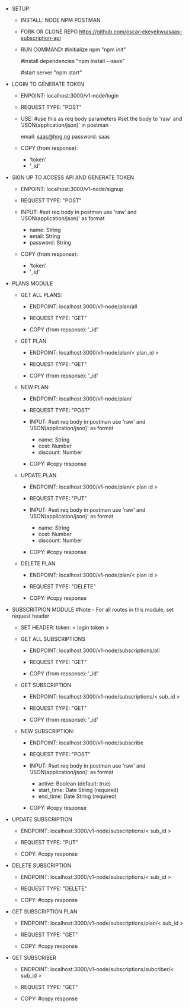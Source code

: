 - SETUP:

  - INSTALL:
    NODE
    NPM
    POSTMAN

  - FORK OR CLONE REPO
    https://github.com/oscar-ekeyekwu/saas-subscription-api

  - RUN COMMAND:
    #initialize npm
    "npm init"

    #install dependencies
    "npm install --save"

    #start server
    "npm start"

- LOGIN TO GENERATE TOKEN

  - ENPOINT:
    localhost:3000/v1-node/login

  - REQUEST TYPE:
    "POST"

  - USE:
    #use this as req body parameters
    #set the body to 'raw' and 'JSON(application/json)' in postman

    email: saas@hng.ng
    password: saas

  - COPY (from response):
    - 'token'
    - '\_id'

- SIGN UP TO ACCESS API AND GENERATE TOKEN

  - ENPOINT:
    localhost:3000/v1-node/signup

  - REQUEST TYPE:
    "POST"

  - INPUT:
    #set req body in postman use 'raw' and 'JSON(application/json)' as format

    - name: String
    - email: String
    - password: String

  - COPY (from response):
    - 'token'
    - '\_id'

- PLANS MODULE

  - GET ALL PLANS:

    - ENDPOINT:
      localhost:3000/v1-node/plan/all

    - REQUEST TYPE:
      "GET"

    - COPY (from repsonse):
      '\_id'

  - GET PLAN

    - ENDPOINT:
      localhost:3000/v1-node/plan/< plan_id >

    - REQUEST TYPE:
      "GET"

    - COPY (from repsonse):
      '\_id'

  - NEW PLAN:

    - ENDPOINT:
      localhost:3000/v1-node/plan/

    - REQUEST TYPE:
      "POST"

    - INPUT:
      #set req body in postman use 'raw' and 'JSON(application/json)' as format

      - name: String
      - cost: Number
      - discount: Number

    - COPY:
      #copy response

  - UPDATE PLAN

    - ENDPOINT:
      localhost:3000/v1-node/plan/< plan id >

    - REQUEST TYPE:
      "PUT"

    - INPUT:
      #set req body in postman use 'raw' and 'JSON(application/json)' as format

      - name: String
      - cost: Number
      - discount: Number

    - COPY:
      #copy response

  - DELETE PLAN

    - ENDPOINT:
      localhost:3000/v1-node/plan/< plan id >

    - REQUEST TYPE:
      "DELETE"

    - COPY:
      #copy response

- SUBSCRITPION MODULE
  #Note - For all routes in this module, set request header

  - SET HEADER:
    token: < login token >

  * GET ALL SUBSCRIPTIONS

    - ENDPOINT:
      localhost:3000/v1-node/subscriptions/all

    - REQUEST TYPE:
      "GET"

    - COPY (from repsonse):
      '\_id'

  * GET SUBSCRIPTION

    - ENDPOINT:
      localhost:3000/v1-node/subscriptions/< sub_id >

    - REQUEST TYPE:
      "GET"

    - COPY (from repsonse):
      '\_id'

  * NEW SUBSCRIPTION:

    - ENDPOINT:
      localhost:3000/v1-node/subscribe

    - REQUEST TYPE:
      "POST"

    - INPUT:
      #set req body in postman use 'raw' and 'JSON(application/json)' as format

      - active: Boolean (default: true)
      - start_time: Date String (required)
      - end_time: Date String (required)

    - COPY:
      #copy response

- UPDATE SUBSCRIPTION

  - ENDPOINT:
    localhost:3000/v1-node/subscriptions/< sub_id >

  - REQUEST TYPE:
    "PUT"

  - COPY:
    #copy response

- DELETE SUBSCRIPTION

  - ENDPOINT:
    localhost:3000/v1-node/subscriptions/< sub_id >

  - REQUEST TYPE:
    "DELETE"

  - COPY:
    #copy response

- GET SUBSCRIPTION PLAN

  - ENDPOINT:
    localhost:3000/v1-node/subscriptions/plan/< sub_id >

  - REQUEST TYPE:
    "GET"

  - COPY:
    #copy response

- GET SUBSCRIBER

  - ENDPOINT:
    localhost:3000/v1-node/subscriptions/subcriber/< sub_id >

  - REQUEST TYPE:
    "GET"

  - COPY:
    #copy response
